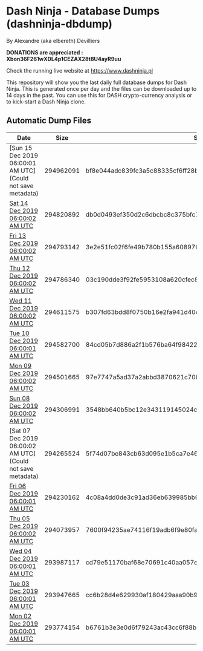 # Dash Ninja - Database Dumps (dashninja-dbdump)
By Alexandre (aka elbereth) Devilliers

**DONATIONS are appreciated : Xbon36F261wXDL4p1CEZAX28t8U4ayR9uu**

Check the running live website at https://www.dashninja.pl

This repository will show you the last daily full database dumps for Dash Ninja. This is generated once per day and the files can be downloaded up to 14 days in the past.
You can use this for DASH crypto-currency analysis or to kick-start a Dash Ninja clone.


## Automatic Dump Files
| Date | Size | SHA256 |
|--|--|--|
| [Sun 15 Dec 2019 06:00:01 AM UTC](Could not save metadata) | 294962091 | bf8e044adc839fc3a5c88335cf6ff28ba0e2b95c0d692b717478fdad679f6630 | 
| [Sat 14 Dec 2019 06:00:02 AM UTC](https://transfer.sh/12BXlb/dashninja-dbdump-20191214070002.tar.bz2) | 294820892 | db0d0493ef350d2c6dbcbc8c375bfc718584b4a61cc1c8a27d6ca9e795e4d6b4 | 
| [Fri 13 Dec 2019 06:00:02 AM UTC]() | 294793142 | 3e2e51fc02f6fe49b780b155a6089761577b85da0331aa1950889f9d4ee1e756 | 
| [Thu 12 Dec 2019 06:00:02 AM UTC](https://transfer.sh/4ds7M/dashninja-dbdump-20191212070002.tar.bz2) | 294786340 | 03c190dde3f92fe5953108a620cfec83e2f32e9ab4d34ac1e028116d20871d69 | 
| [Wed 11 Dec 2019 06:00:02 AM UTC](https://transfer.sh/C8hBM/dashninja-dbdump-20191211070002.tar.bz2) | 294611575 | b307fd63bdd8f0750b16e2fa941d40e625671310c4b7a59a8358795dd5ae1c45 | 
| [Tue 10 Dec 2019 06:00:01 AM UTC]() | 294582700 | 84cd05b7d886a2f1b576ba64f98422bed52bb7dbd11c6f6460523ebe41c4dd6b | 
| [Mon 09 Dec 2019 06:00:02 AM UTC](https://transfer.sh/IMOTi/dashninja-dbdump-20191209070002.tar.bz2) | 294501665 | 97e7747a5ad37a2abbd3870621c70bd3467fe1419596cc706a2ed6ea6fcf64c3 | 
| [Sun 08 Dec 2019 06:00:02 AM UTC](https://transfer.sh/P3UoD/dashninja-dbdump-20191208070002.tar.bz2) | 294306991 | 3548bb640b5bc12e343119145024c7e8ac8e94740d90889fdb8f291337a76cef | 
| [Sat 07 Dec 2019 06:00:02 AM UTC](Could not save metadata) | 294265524 | 5f74d07be843cb63d095e1b5ca7e46dce9f161aab586df95ba2ec3da02bab5f3 | 
| [Fri 06 Dec 2019 06:00:01 AM UTC](https://transfer.sh/iG3pT/dashninja-dbdump-20191206070001.tar.bz2) | 294230162 | 4c08a4dd0de3c91ad36eb639985bb637688db95be7ece904f969b7c27e89fdf3 | 
| [Thu 05 Dec 2019 06:00:02 AM UTC](https://transfer.sh/ZgjiR/dashninja-dbdump-20191205070002.tar.bz2) | 294073957 | 7600f94235ae74116f19adb6f9e80fa544bb64a1a4ca77e13fc73bff641f695a | 
| [Wed 04 Dec 2019 06:00:01 AM UTC](https://transfer.sh/CZiFT/dashninja-dbdump-20191204070001.tar.bz2) | 293987117 | cd79e51170baf68e70691c40aa057ecd363454be3089663601b372ef4b505f86 | 
| [Tue 03 Dec 2019 06:00:01 AM UTC](https://transfer.sh/FrbOM/dashninja-dbdump-20191203070001.tar.bz2) | 293947665 | cc6b28d4e629930af180429aaa90b9ad8b1615c5eab04eb55a008e5b7cfd109a | 
| [Mon 02 Dec 2019 06:00:01 AM UTC](https://transfer.sh/WcY7H/dashninja-dbdump-20191202070001.tar.bz2) | 293774154 | b6761b3e3e0d6f79243ac43cc6f88b10170763271d64722dbc3e1f7950693611 | 
